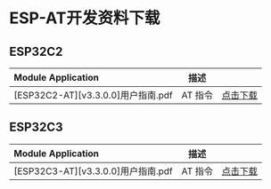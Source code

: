 # ESP-AT开发资料下载


## ESP32C2

| Module Application                                          | 描述                                                 |      |
|:------------------------------------------------------------|----------------------------------------------------| ------:|
| [ESP32C2-AT][v3.3.0.0]用户指南.pdf | AT 指令                                              | [点击下载](zh/docs/assets/download/esp/at固件/ESP32C2/[ESP32C2-AT][v3.3.0.0]用户指南.pdf) |



## ESP32C3

| Module Application             | 描述                                                 |                                                                                 |
|:-------------------------------|----------------------------------------------------|--------------------------------------------------------------------------------:|
| [ESP32C3-AT][v3.3.0.0]用户指南.pdf | AT 指令                                              | [点击下载](zh/docs/assets/download/esp/at固件/ESP32C3/[ESP32C3-AT][v3.3.0.0]用户指南.pdf) |